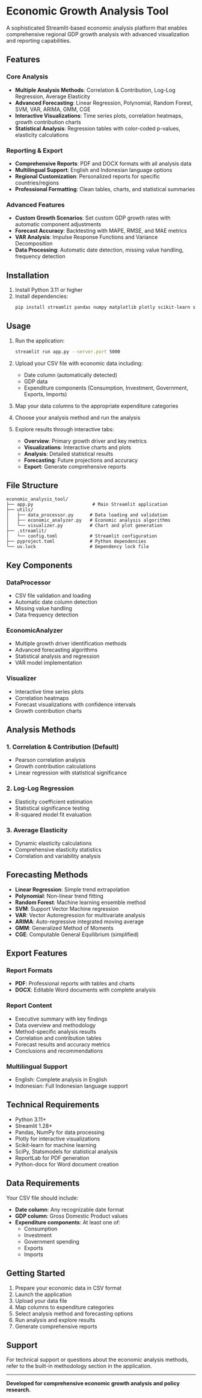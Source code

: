 # Economic Growth Analysis Tool

A sophisticated Streamlit-based economic analysis platform that enables comprehensive regional GDP growth analysis with advanced visualization and reporting capabilities.

## Features

### Core Analysis
- **Multiple Analysis Methods**: Correlation & Contribution, Log-Log Regression, Average Elasticity
- **Advanced Forecasting**: Linear Regression, Polynomial, Random Forest, SVM, VAR, ARIMA, GMM, CGE
- **Interactive Visualizations**: Time series plots, correlation heatmaps, growth contribution charts
- **Statistical Analysis**: Regression tables with color-coded p-values, elasticity calculations

### Reporting & Export
- **Comprehensive Reports**: PDF and DOCX formats with all analysis data
- **Multilingual Support**: English and Indonesian language options
- **Regional Customization**: Personalized reports for specific countries/regions
- **Professional Formatting**: Clean tables, charts, and statistical summaries

### Advanced Features
- **Custom Growth Scenarios**: Set custom GDP growth rates with automatic component adjustments
- **Forecast Accuracy**: Backtesting with MAPE, RMSE, and MAE metrics
- **VAR Analysis**: Impulse Response Functions and Variance Decomposition
- **Data Processing**: Automatic date detection, missing value handling, frequency detection

## Installation

1. Install Python 3.11 or higher
2. Install dependencies:
   ```bash
   pip install streamlit pandas numpy matplotlib plotly scikit-learn scipy statsmodels python-docx reportlab
   ```

## Usage

1. Run the application:
   ```bash
   streamlit run app.py --server.port 5000
   ```

2. Upload your CSV file with economic data including:
   - Date column (automatically detected)
   - GDP data
   - Expenditure components (Consumption, Investment, Government, Exports, Imports)

3. Map your data columns to the appropriate expenditure categories

4. Choose your analysis method and run the analysis

5. Explore results through interactive tabs:
   - **Overview**: Primary growth driver and key metrics
   - **Visualizations**: Interactive charts and plots
   - **Analysis**: Detailed statistical results
   - **Forecasting**: Future projections and accuracy
   - **Export**: Generate comprehensive reports

## File Structure

```
economic_analysis_tool/
├── app.py                      # Main Streamlit application
├── utils/
│   ├── data_processor.py      # Data loading and validation
│   ├── economic_analyzer.py   # Economic analysis algorithms
│   └── visualizer.py          # Chart and plot generation
├── .streamlit/
│   └── config.toml            # Streamlit configuration
├── pyproject.toml             # Python dependencies
└── uv.lock                    # Dependency lock file
```

## Key Components

### DataProcessor
- CSV file validation and loading
- Automatic date column detection
- Missing value handling
- Data frequency detection

### EconomicAnalyzer
- Multiple growth driver identification methods
- Advanced forecasting algorithms
- Statistical analysis and regression
- VAR model implementation

### Visualizer
- Interactive time series plots
- Correlation heatmaps
- Forecast visualizations with confidence intervals
- Growth contribution charts

## Analysis Methods

### 1. Correlation & Contribution (Default)
- Pearson correlation analysis
- Growth contribution calculations
- Linear regression with statistical significance

### 2. Log-Log Regression
- Elasticity coefficient estimation
- Statistical significance testing
- R-squared model fit evaluation

### 3. Average Elasticity
- Dynamic elasticity calculations
- Comprehensive elasticity statistics
- Correlation and variability analysis

## Forecasting Methods

- **Linear Regression**: Simple trend extrapolation
- **Polynomial**: Non-linear trend fitting
- **Random Forest**: Machine learning ensemble method
- **SVM**: Support Vector Machine regression
- **VAR**: Vector Autoregression for multivariate analysis
- **ARIMA**: Auto-regressive integrated moving average
- **GMM**: Generalized Method of Moments
- **CGE**: Computable General Equilibrium (simplified)

## Export Features

### Report Formats
- **PDF**: Professional reports with tables and charts
- **DOCX**: Editable Word documents with complete analysis

### Report Content
- Executive summary with key findings
- Data overview and methodology
- Method-specific analysis results
- Correlation and contribution tables
- Forecast results and accuracy metrics
- Conclusions and recommendations

### Multilingual Support
- English: Complete analysis in English
- Indonesian: Full Indonesian language support

## Technical Requirements

- Python 3.11+
- Streamlit 1.28+
- Pandas, NumPy for data processing
- Plotly for interactive visualizations
- Scikit-learn for machine learning
- SciPy, Statsmodels for statistical analysis
- ReportLab for PDF generation
- Python-docx for Word document creation

## Data Requirements

Your CSV file should include:
- **Date column**: Any recognizable date format
- **GDP column**: Gross Domestic Product values
- **Expenditure components**: At least one of:
  - Consumption
  - Investment
  - Government spending
  - Exports
  - Imports

## Getting Started

1. Prepare your economic data in CSV format
2. Launch the application
3. Upload your data file
4. Map columns to expenditure categories
5. Select analysis method and forecasting options
6. Run analysis and explore results
7. Generate comprehensive reports

## Support

For technical support or questions about the economic analysis methods, refer to the built-in methodology section in the application.

---

**Developed for comprehensive economic growth analysis and policy research.**

